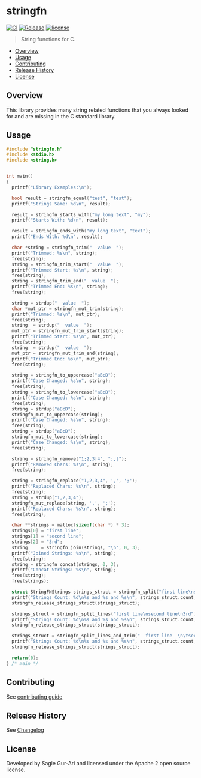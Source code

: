 # stringfn

[![CI](https://github.com/sagiegurari/c_stringfn/workflows/CI/badge.svg?branch=master)](https://github.com/sagiegurari/c_stringfn/actions)
[![Release](https://img.shields.io/github/v/release/sagiegurari/c_stringfn)](https://github.com/sagiegurari/c_stringfn/releases)
[![license](https://img.shields.io/github/license/sagiegurari/c_stringfn)](https://github.com/sagiegurari/c_stringfn/blob/master/LICENSE)

> String functions for C.

* [Overview](#overview)
* [Usage](#usage)
* [Contributing](.github/CONTRIBUTING.md)
* [Release History](CHANGELOG.md)
* [License](#license)

<a name="overview"></a>
## Overview
This library provides many string related functions that you always looked for and are missing in the C standard library.

<a name="usage"></a>
## Usage

```c
#include "stringfn.h"
#include <stdio.h>
#include <string.h>


int main()
{
  printf("Library Examples:\n");

  bool result = stringfn_equal("test", "test");
  printf("Strings Same: %d\n", result);

  result = stringfn_starts_with("my long text", "my");
  printf("Starts With: %d\n", result);

  result = stringfn_ends_with("my long text", "text");
  printf("Ends With: %d\n", result);

  char *string = stringfn_trim("  value  ");
  printf("Trimmed: %s\n", string);
  free(string);
  string = stringfn_trim_start("  value  ");
  printf("Trimmed Start: %s\n", string);
  free(string);
  string = stringfn_trim_end("  value  ");
  printf("Trimmed End: %s\n", string);
  free(string);

  string = strdup("  value  ");
  char *mut_ptr = stringfn_mut_trim(string);
  printf("Trimmed: %s\n", mut_ptr);
  free(string);
  string  = strdup("  value  ");
  mut_ptr = stringfn_mut_trim_start(string);
  printf("Trimmed Start: %s\n", mut_ptr);
  free(string);
  string  = strdup("  value  ");
  mut_ptr = stringfn_mut_trim_end(string);
  printf("Trimmed End: %s\n", mut_ptr);
  free(string);

  string = stringfn_to_uppercase("aBcD");
  printf("Case Changed: %s\n", string);
  free(string);
  string = stringfn_to_lowercase("aBcD");
  printf("Case Changed: %s\n", string);
  free(string);
  string = strdup("aBcD");
  stringfn_mut_to_uppercase(string);
  printf("Case Changed: %s\n", string);
  free(string);
  string = strdup("aBcD");
  stringfn_mut_to_lowercase(string);
  printf("Case Changed: %s\n", string);
  free(string);

  string = stringfn_remove("1;2,3|4", ";,|");
  printf("Removed Chars: %s\n", string);
  free(string);

  string = stringfn_replace("1,2,3,4", ',', ';');
  printf("Replaced Chars: %s\n", string);
  free(string);
  string = strdup("1,2,3,4");
  stringfn_mut_replace(string, ',', ';');
  printf("Replaced Chars: %s\n", string);
  free(string);

  char **strings = malloc(sizeof(char *) * 3);
  strings[0] = "first line";
  strings[1] = "second line";
  strings[2] = "3rd";
  string     = stringfn_join(strings, "\n", 0, 3);
  printf("Joined Strings: %s\n", string);
  free(string);
  string = stringfn_concat(strings, 0, 3);
  printf("Concat Strings: %s\n", string);
  free(string);
  free(strings);

  struct StringFNStrings strings_struct = stringfn_split("first line\nsecond line\n3rd", '\n');
  printf("Strings Count: %d\n%s and %s and %s\n", strings_struct.count, strings_struct.strings[0], strings_struct.strings[1], strings_struct.strings[2]);
  stringfn_release_strings_struct(strings_struct);

  strings_struct = stringfn_split_lines("first line\nsecond line\n3rd");
  printf("Strings Count: %d\n%s and %s and %s\n", strings_struct.count, strings_struct.strings[0], strings_struct.strings[1], strings_struct.strings[2]);
  stringfn_release_strings_struct(strings_struct);

  strings_struct = stringfn_split_lines_and_trim("  first line  \n\tsecond line\t\n  3rd");
  printf("Strings Count: %d\n%s and %s and %s\n", strings_struct.count, strings_struct.strings[0], strings_struct.strings[1], strings_struct.strings[2]);
  stringfn_release_strings_struct(strings_struct);

  return(0);
} /* main */
```

## Contributing
See [contributing guide](.github/CONTRIBUTING.md)

<a name="history"></a>
## Release History

See [Changelog](CHANGELOG.md)

<a name="license"></a>
## License
Developed by Sagie Gur-Ari and licensed under the Apache 2 open source license.
